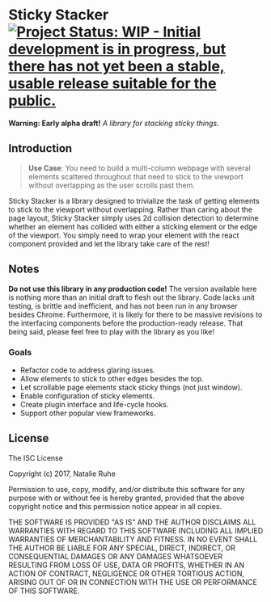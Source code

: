 # Sticky Stacker [![Project Status: WIP - Initial development is in progress, but there has not yet been a stable, usable release suitable for the public.](http://www.repostatus.org/badges/latest/wip.svg)](http://www.repostatus.org/#wip)

**Warning: Early alpha draft!** *A library for stacking sticky things.*

## Introduction
> **Use Case**: You need to build a multi-column webpage with several elements scattered throughout that need to stick to the viewport without overlapping as the user scrolls past them.

Sticky Stacker is a library designed to trivialize the task of getting elements to stick to the viewport without overlapping. Rather than caring about the page layout, Sticky Stacker simply uses 2d collision detection to determine whether an element has collided with either a sticking element or the edge of the viewport. You simply need to wrap your element with the react component provided and let the library take care of the rest!

## Notes

**Do not use this library in any production code!** The version available here is nothing more than an initial draft to flesh out the library. Code lacks unit testing, is brittle and inefficient, and has not been run in any browser besides Chrome. Furthermore, it is likely for there to be massive revisions to the interfacing components before the production-ready release. That being said, please feel free to play with the library as you like!

### Goals
* Refactor code to address glaring issues.
* Allow elements to stick to other edges besides the top.
* Let scrollable page elements stack sticky things (not just window).
* Enable configuration of sticky elements.
* Create plugin interface and life-cycle hooks.
* Support other popular view frameworks.

## License

The ISC License

Copyright (c) 2017, Natalie Ruhe

Permission to use, copy, modify, and/or distribute this software for any
purpose with or without fee is hereby granted, provided that the above
copyright notice and this permission notice appear in all copies.

THE SOFTWARE IS PROVIDED "AS IS" AND THE AUTHOR DISCLAIMS ALL WARRANTIES WITH REGARD TO THIS SOFTWARE INCLUDING ALL IMPLIED WARRANTIES OF MERCHANTABILITY AND FITNESS. IN NO EVENT SHALL THE AUTHOR BE LIABLE FOR ANY SPECIAL, DIRECT, INDIRECT, OR CONSEQUENTIAL DAMAGES OR ANY DAMAGES WHATSOEVER RESULTING FROM LOSS OF USE, DATA OR PROFITS, WHETHER IN AN ACTION OF CONTRACT, NEGLIGENCE OR OTHER TORTIOUS ACTION, ARISING OUT OF OR IN CONNECTION WITH THE USE OR PERFORMANCE OF THIS SOFTWARE.
